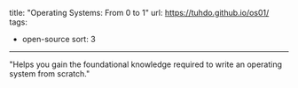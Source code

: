 title: "Operating Systems: From 0 to 1"
url: https://tuhdo.github.io/os01/
tags:
  - open-source
sort: 3
---
"Helps you gain the foundational knowledge required to write an operating system from scratch."
